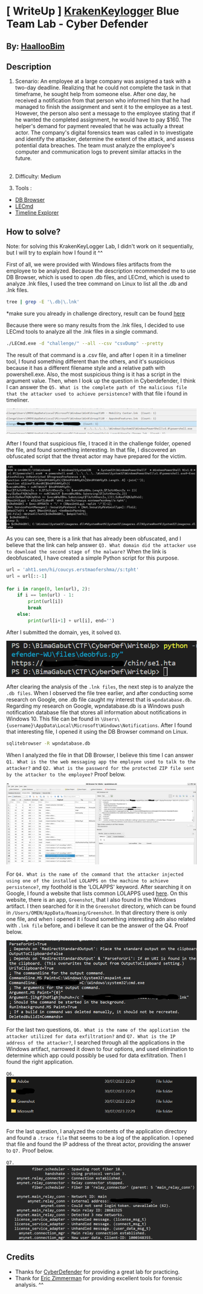 # [ WriteUp ] [KrakenKeylogger](https://cyberdefenders.org/blueteam-ctf-challenges/119/) Blue Team Lab - Cyber Defender 

## By: [HaallooBim](https://cyberdefenders.org/p/Haalloobim)

## Description 
1. Scenario: 
An employee at a large company was assigned a task with a two-day deadline. Realizing that he could not complete the task in that timeframe, he sought help from someone else. After one day, he received a notification from that person who informed him that he had managed to finish the assignment and sent it to the employee as a test. However, the person also sent a message to the employee stating that if he wanted the completed assignment, he would have to pay $160. The helper's demand for payment revealed that he was actually a threat actor. The company's digital forensics team was called in to investigate and identify the attacker, determine the extent of the attack, and assess potential data breaches. The team must analyze the employee's computer and communication logs to prevent similar attacks in the future.<br /><br />

2. Difficulty: Medium

3. Tools :
- [DB Browser](https://sqlitebrowser.org/)
- [LECmd](https://ericzimmerman.github.io/#!index.md)
- [Timeline Explorer](https://ericzimmerman.github.io/#!index.md)

## How to solve? 
Note: for solving this KrakenKeyLogger Lab, I didn't work on it sequentially, but I will try to explain how I found it ^^

First of all, we were provided with Windows files artifacts from the employee to be analyzed.
Because the description recommended me to use DB Browser, which is used to open .db files, and LECmd, which is used to analyze .lnk files, I used the tree command on Linux to list all the .db and .lnk files.
```sh
tree | grep -E '\.db|\.lnk'
```
*make sure you already in challenge directory, result can be found [here](./files/tree.txt)

Because there were so many results from the .lnk files, I decided to use LECmd tools to analyze all the .lnk files in a single command.

```sh
./LECmd.exe -d "challenge/" --all --csv "csvDump" --pretty
```
The result of that command is a .csv file, and after I open it in a timeliner tool, I found something different than the others, and it's suspicious because it has a different filename style and a relative path with powershell.exe. Also, the most suspicious thing is it has a script in the argument value. Then, when I look up the question in Cyberdefender, I think I can answer the `Q5. What is the complete path of the malicious file that the attacker used to achieve persistence?` with that file i found in timeliner.  

![timeliner](./files/timeliner.png)

After I found that suspicious file, I traced it in the challenge folder, opened the file, and found something interesting. In that file, I discovered an obfuscated script that the threat actor may have prepared for the victim.

![sus](./files/susFile.png)

As you can see, there is a link that has already been obfuscated, and I believe that the link can help answer `Q3. What domain did the attacker use to download the second stage of the malware?` When the link is deobfuscated, I have created a simple Python script for this purpose.

```py
url = 'aht1.sen/hi/coucys.erstmaofershma//s:tpht'
url = url[::-1]

for i in range(0, len(url), 2):
    if i == len(url) - 1:
        print(url[i])
        break
    else:
        print(url[i+1] + url[i], end='')
```

After I submitted the domain, yes, it solved `Q3`.

![domain](./files/domain.png)

After clearing the analysis of the `.lnk files`, the next step is to analyze the `.db files`. When I observed the file tree earlier, and after conducting some research on Google, one .db file caught my interest that is `wpndatabase.db`. Regarding my research on Google, wpndatabase.db is a Windows push notification database file that stores all information about notifications in Windows 10. This file can be found in `\Users\{username}\AppData\Local\Microsoft\Windows\Notifications`. After I found that interesting file, I opened it using the DB Browser command on Linux.

```sh
sqlitebrowser -R wpndatabase.db
```

When I analyzed the file in that DB Browser, I believe this time I can answer `Q1. What is the the web messaging app the employee used to talk to the attacker?` and `Q2. What is the password for the protected ZIP file sent by the attacker to the employee?` Proof below. 

![db](./files/db.png)


For `Q4. What is the name of the command that the attacker injected using one of the installed LOLAPPS on the machine to achieve persistence?`, my foothold is the 'LOLAPPS' keyword. After searching it on Google, I found a website that lists common LOLAPPS used [here](https://lolapps-project.github.io/). On this website, there is an app, `Greenshot`, that I also found in the Windows artifact. I then searched for it in the `Greenshot` directory, which can be found in `/Users/OMEN/AppData/Roaming/Greenshot`.
In that directory there is only one file, and when i opened it i found something interesting adn also related with `.lnk file` before, and i believe it can be the answer of the Q4. Proof below. 

![greenshot](./files/greenshot.png)

For the last two questions, `Q6. What is the name of the application the attacker utilized for data exfiltration?` and `Q7. What is the IP address of the attacker?`, I searched through all the applications in the Windows artifact, narrowed it down to four options, and used elimination to determine which app could possibly be used for data exfiltration. Then I found the right application.

`Q6. `
![app](./files/app.png) 

For the last question, I analyzed the contents of the application directory and found a `.trace file` that seems to be a log of the application. I opened that file and found the IP address of the threat actor, providing the answer to `Q7.` Proof below.

`Q7.`
![IP](./files/IP.png)

## Credits
- Thanks for [CyberDefender](https://cyberdefenders.org/) for providing a great lab for practicing. 
- Thank for [Eric Zimmerman](https://ericzimmerman.github.io/) for providing excellent tools for forensic analysis. ^^

